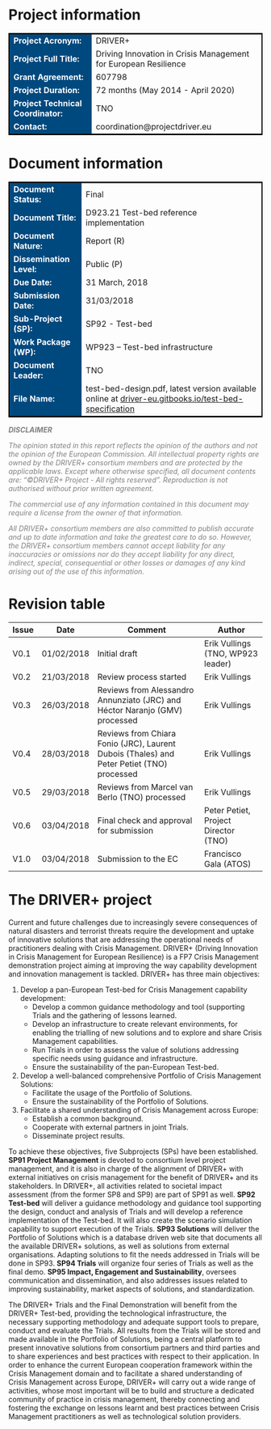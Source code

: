 # Project information

<table style="border: 2px solid black">
<tr><td style="font-weight: bold; color: white; background: #00497E">Project Acronym:</td><td>DRIVER+</td></tr>
<tr><td style="font-weight: bold; color: white; background: #00497E">Project Full Title:</td><td>Driving Innovation in Crisis Management for European Resilience</td></tr>
<tr><td style="font-weight: bold; color: white; background: #00497E">Grant Agreement:</td><td>607798</td></tr>
<tr><td style="font-weight: bold; color: white; background: #00497E">Project Duration:</td><td>72 months (May 2014 - April 2020)</td></tr>
<tr><td style="font-weight: bold; color: white; background: #00497E">Project Technical Coordinator:</td><td>TNO</td></tr>
<tr><td style="font-weight: bold; color: white; background: #00497E">Contact:</td><td>coordination@projectdriver.eu</td></tr>
</table>


# Document information

<table style="border: 2px solid black">
  <tr><td style="font-weight: bold; color: white; background: #00497E">Document Status:</td><td>Final</td></tr>
  <tr><td style="font-weight: bold; color: white; background: #00497E">Document Title:</td><td>D923.21 Test-bed reference implementation</td></tr>
  <tr><td style="font-weight: bold; color: white; background: #00497E">Document Nature:</td><td>Report (R)</td></tr>
  <tr><td style="font-weight: bold; color: white; background: #00497E">Dissemination Level:</td><td>Public (P)</td></tr>
  <tr><td style="font-weight: bold; color: white; background: #00497E">Due Date:</td><td>31 March, 2018 </td></tr>
  <tr><td style="font-weight: bold; color: white; background: #00497E">Submission Date:</td><td>31/03/2018</td></tr>
  <tr><td style="font-weight: bold; color: white; background: #00497E">Sub-Project (SP):</td><td>SP92 - Test-bed</td></tr>
  <tr><td style="font-weight: bold; color: white; background: #00497E">Work Package (WP):</td><td>WP923 – Test-bed infrastructure</td></tr>
  <tr><td style="font-weight: bold; color: white; background: #00497E">Document Leader:</td><td>TNO</td></tr>
  <tr><td style="font-weight: bold; color: white; background: #00497E">File Name:</td><td>test-bed-design.pdf, latest version available online at <a href="https://driver-eu.gitbooks.io/test-bed-specification" target="_blank">driver-eu.gitbooks.io/test-bed-specification</a></td></tr>
</table>

<div id="disclaimer" style="font-style: italic; color: grey;">
<strong>DISCLAIMER</strong>

<p>
The opinion stated in this report reflects the opinion of the authors and not the opinion of the European Commission.
All intellectual property rights are owned by the DRIVER+ consortium members and are protected by the applicable laws. Except where otherwise specified, all document contents are: “©DRIVER+ Project - All rights reserved”. Reproduction is not authorised without prior written agreement.
</p>
<p>
The commercial use of any information contained in this document may require a license from the owner of that information.
</p>
<p>
All DRIVER+ consortium members are also committed to publish accurate and up to date information and take the greatest care to do so. However, the DRIVER+ consortium members cannot accept liability for any inaccuracies or omissions nor do they accept liability for any direct, indirect, special, consequential or other losses or damages of any kind arising out of the use of this information.
</p>
</div>

# Revision table

| Issue | Date       | Comment                                 | Author                            |
|-------|------------|-----------------------------------------|-----------------------------------|
| V0.1  | 01/02/2018 | Initial draft                           | Erik Vullings (TNO, WP923 leader) |
| V0.2  | 21/03/2018 | Review process started                  | Erik Vullings |
| V0.3  | 26/03/2018 | Reviews from Alessandro Annunziato (JRC) and Héctor Naranjo (GMV) processed | Erik Vullings |
| V0.4  | 28/03/2018 | Reviews from Chiara Fonio (JRC), Laurent Dubois (Thales) and Peter Petiet (TNO) processed | Erik Vullings |
| V0.5  | 29/03/2018 | Reviews from Marcel van Berlo (TNO) processed | Erik Vullings |
|	V0.6  | 03/04/2018 | Final check and approval for submission | Peter Petiet, Project Director (TNO) |
| V1.0  | 03/04/2018 | Submission to the EC | Francisco Gala (ATOS) |

# The DRIVER+ project

Current and future challenges due to increasingly severe consequences of natural disasters and terrorist threats require the development and uptake of innovative solutions that are addressing the operational needs of practitioners dealing with Crisis Management. DRIVER+ (Driving Innovation in Crisis Management for European Resilience) is a FP7 Crisis Management demonstration project aiming at improving the way capability development and innovation management is tackled. DRIVER+ has three main objectives:

1. Develop a pan-European Test-bed for Crisis Management capability development:
    - Develop a common guidance methodology and tool (supporting Trials and the gathering of lessons learned.
    - Develop an infrastructure to create relevant environments, for enabling the trialling of new solutions and to explore and share Crisis Management capabilities.
    - Run Trials in order to assess the value of solutions addressing specific needs using guidance and infrastructure.
    - Ensure the sustainability of the pan-European Test-bed.
2. Develop a well-balanced comprehensive Portfolio of Crisis Management Solutions:
    -	Facilitate the usage of the Portfolio of Solutions.
    -	Ensure the sustainability of the Portfolio of Solutions.
3. Facilitate a shared understanding of Crisis Management across Europe:
    -	Establish a common background.
    -	Cooperate with external partners in joint Trials.
    -	Disseminate project results.

To achieve these objectives, five Subprojects (SPs) have been established. **SP91 Project Management** is devoted to consortium level project management, and it is also in charge of the alignment of DRIVER+ with external initiatives on crisis management for the benefit of DRIVER+ and its stakeholders. In DRIVER+, all activities related to societal impact assessment (from the former SP8 and SP9) are part of SP91 as well. **SP92 Test-bed** will deliver a guidance methodology and guidance tool supporting the design, conduct and analysis of Trials and will develop a reference implementation of the Test-bed. It will also create the scenario simulation capability to support execution of the Trials. **SP93 Solutions** will deliver the Portfolio of Solutions which is a database driven web site that documents all the available DRIVER+ solutions, as well as solutions from external organisations. Adapting solutions to fit the needs addressed in Trials will be done in SP93. **SP94 Trials** will organize four series of Trials as well as the final demo. **SP95 Impact, Engagement and Sustainability**, oversees communication and dissemination, and also addresses issues related to improving sustainability, market aspects of solutions, and standardization.

The DRIVER+ Trials and the Final Demonstration will benefit from the DRIVER+ Test-bed, providing the technological infrastructure, the necessary supporting methodology and adequate support tools to prepare, conduct and evaluate the Trials. All results from the Trials will be stored and made available in the Portfolio of Solutions, being a central platform to present innovative solutions from consortium partners and third parties and to share experiences and best practices with respect to their application. In order to enhance the current European cooperation framework within the Crisis Management domain and to facilitate a shared understanding of Crisis Management across Europe, DRIVER+ will carry out a wide range of activities, whose most important will be to build and structure a dedicated community of practice in crisis management, thereby connecting and fostering the exchange on lessons learnt and best practices between Crisis Management practitioners as well as technological solution providers.

